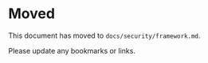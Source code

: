 # Moved

This document has moved to `docs/security/framework.md`.

Please update any bookmarks or links.
